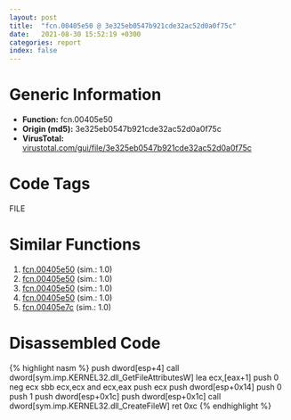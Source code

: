 ```yaml
---
layout: post
title:  "fcn.00405e50 @ 3e325eb0547b921cde32ac52d0a0f75c"
date:   2021-08-30 15:52:19 +0300
categories: report
index: false
---
```


# Generic Information
- **Function:** fcn.00405e50
- **Origin (md5):** 3e325eb0547b921cde32ac52d0a0f75c
- **VirusTotal:** [virustotal.com/gui/file/3e325eb0547b921cde32ac52d0a0f75c][virustotal_ref]

# Code Tags
<span class="tag" id="FILE">FILE</span>


# Similar Functions

1. [fcn.00405e50][similar_1_ref] (sim.: 1.0)
2. [fcn.00405e50][similar_2_ref] (sim.: 1.0)
3. [fcn.00405e50][similar_3_ref] (sim.: 1.0)
4. [fcn.00405e50][similar_4_ref] (sim.: 1.0)
5. [fcn.00405e7c][similar_5_ref] (sim.: 1.0)


# Disassembled Code

{% highlight nasm %}
push dword[esp+4]
call dword[sym.imp.KERNEL32.dll_GetFileAttributesW]
lea ecx,[eax+1]
push 0
neg ecx
sbb ecx,ecx
and ecx,eax
push ecx
push dword[esp+0x14]
push 0
push 1
push dword[esp+0x1c]
push dword[esp+0x1c]
call dword[sym.imp.KERNEL32.dll_CreateFileW]
ret 0xc
{% endhighlight %}


[similar_1_ref]: /report/fcn.00405e50@1d8332b04aa6cb42a2d139b9eba06ba1
[similar_2_ref]: /report/fcn.00405e50@0fa33b969c2378f8049c34efec1aecfb
[similar_3_ref]: /report/fcn.00405e50@59b1876779e3211327c1a96e7e2c12c4
[similar_4_ref]: /report/fcn.00405e50@9e13decd7745268f35eff6611acc8eee
[similar_5_ref]: /report/fcn.00405e7c@b93f1b299c2350a78f7c5ebe407cc0c0
[virustotal_ref]: https://www.virustotal.com/gui/file/3e325eb0547b921cde32ac52d0a0f75c